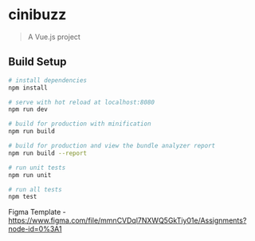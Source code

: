 # cinibuzz

> A Vue.js project

## Build Setup

``` bash
# install dependencies
npm install

# serve with hot reload at localhost:8080
npm run dev

# build for production with minification
npm run build

# build for production and view the bundle analyzer report
npm run build --report

# run unit tests
npm run unit

# run all tests
npm test
```
Figma Template - https://www.figma.com/file/mmnCVDql7NXWQ5GkTiy01e/Assignments?node-id=0%3A1
